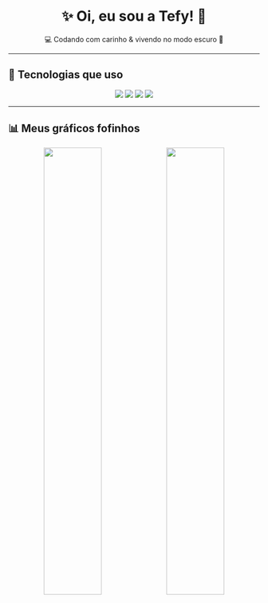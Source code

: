 <h1 align="center">✨ Oi, eu sou a Tefy! 🐾</h1>
<p align="center">💻 Codando com carinho & vivendo no modo escuro 🌙</p>

---

## 🌸 Tecnologias que uso

<p align="center">
  <img src="https://img.shields.io/badge/HTML5-E34F26?style=for-the-badge&logo=html5&logoColor=fff"/>
  <img src="https://img.shields.io/badge/CSS3-1572B6?style=for-the-badge&logo=css3&logoColor=fff"/>
  <img src="https://img.shields.io/badge/JavaScript-F7DF1E?style=for-the-badge&logo=javascript&logoColor=000"/>
  <img src="https://img.shields.io/badge/Node.js-339933?style=for-the-badge&logo=node.js&logoColor=white"/>
</p>

---

## 📊 Meus gráficos fofinhos

<p align="center">
  <img src="https://github-readme-stats.vercel.app/api?username=seu-usuario&show_icons=true&theme=tokyonight&hide_title=true&icon_color=ffb6c1&text_color=ffffff&bg_color=0d1117" width="48%"/>
  <img src="https://github-readme-stats.vercel.app/api/top-langs/?username=seu-usuario&layout=compact&theme=tokyonight&bg_color=0d1117&text_color=ffffff&hide_title=true" width="48%"/>
</p>

<p align="center">
  <img src="https://streak-stats.demolab.com/?user=seu-usuario&theme=tokyonight&hide_border=true&background=0d1117&ring=ff9dd9&fire=ff9dd9
